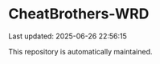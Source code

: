 # CheatBrothers-WRD

Last updated: 2025-06-26 22:56:15

This repository is automatically maintained.
